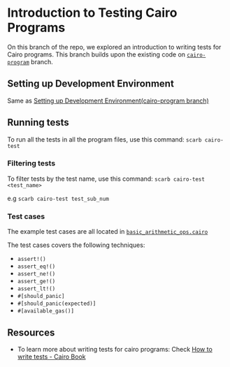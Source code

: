 # Introduction to Testing Cairo Programs
On this branch of the repo, we explored an introduction to writing tests for Cairo programs. This branch builds upon the existing code on [`cairo-program`](https://github.com/BlockheaderWeb3-Community/cairo-bootcamp-24/tree/cairo-program) branch.

## Setting up Development Environment
Same as [Setting up Development Environment(cairo-program branch)](https://github.com/BlockheaderWeb3-Community/cairo-bootcamp-24/blob/cairo-program/README.md?tab=readme-ov-file#setting-up-development-environment)

## Running tests
To run all the tests in all the program files, use this command:
```scarb cairo-test```

### Filtering tests
To filter tests by the test name, use this command:
```scarb cairo-test <test_name>```

e.g `scarb cairo-test test_sub_num`

### Test cases
The example test cases are all located in [`basic_arithmetic_ops.cairo`](https://github.com/BlockheaderWeb3-Community/cairo-bootcamp-24/blob/introduction-to-testing/src/basic_arithmetic_ops.cairo)

The test cases covers the following techniques:
- `assert!()`
- `assert_eq!()`
- `assert_ne!()`
- `assert_ge!()`
- `assert_lt!()`
- `#[should_panic]`
- `#[should_panic(expected)]`
- `#[available_gas()]`

## Resources
- To learn more about writing tests for cairo programs: Check [How to write tests - Cairo Book](https://book.cairo-lang.org/ch10-01-how-to-write-tests.html)

